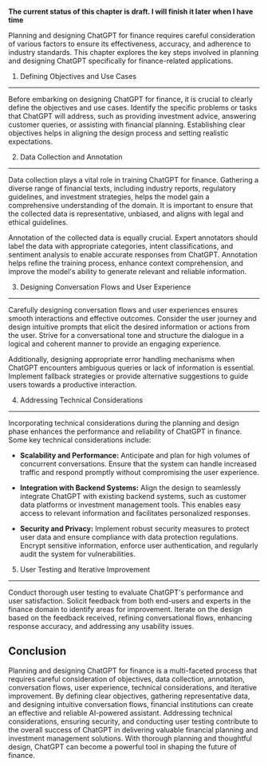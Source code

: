 **The current status of this chapter is draft. I will finish it later when I have time**

Planning and designing ChatGPT for finance requires careful consideration of various factors to ensure its effectiveness, accuracy, and adherence to industry standards. This chapter explores the key steps involved in planning and designing ChatGPT specifically for finance-related applications.

1. Defining Objectives and Use Cases
------------------------------------

Before embarking on designing ChatGPT for finance, it is crucial to clearly define the objectives and use cases. Identify the specific problems or tasks that ChatGPT will address, such as providing investment advice, answering customer queries, or assisting with financial planning. Establishing clear objectives helps in aligning the design process and setting realistic expectations.

2. Data Collection and Annotation
---------------------------------

Data collection plays a vital role in training ChatGPT for finance. Gathering a diverse range of financial texts, including industry reports, regulatory guidelines, and investment strategies, helps the model gain a comprehensive understanding of the domain. It is important to ensure that the collected data is representative, unbiased, and aligns with legal and ethical guidelines.

Annotation of the collected data is equally crucial. Expert annotators should label the data with appropriate categories, intent classifications, and sentiment analysis to enable accurate responses from ChatGPT. Annotation helps refine the training process, enhance context comprehension, and improve the model's ability to generate relevant and reliable information.

3. Designing Conversation Flows and User Experience
---------------------------------------------------

Carefully designing conversation flows and user experiences ensures smooth interactions and effective outcomes. Consider the user journey and design intuitive prompts that elicit the desired information or actions from the user. Strive for a conversational tone and structure the dialogue in a logical and coherent manner to provide an engaging experience.

Additionally, designing appropriate error handling mechanisms when ChatGPT encounters ambiguous queries or lack of information is essential. Implement fallback strategies or provide alternative suggestions to guide users towards a productive interaction.

4. Addressing Technical Considerations
--------------------------------------

Incorporating technical considerations during the planning and design phase enhances the performance and reliability of ChatGPT in finance. Some key technical considerations include:

* **Scalability and Performance:** Anticipate and plan for high volumes of concurrent conversations. Ensure that the system can handle increased traffic and respond promptly without compromising the user experience.

* **Integration with Backend Systems:** Align the design to seamlessly integrate ChatGPT with existing backend systems, such as customer data platforms or investment management tools. This enables easy access to relevant information and facilitates personalized responses.

* **Security and Privacy:** Implement robust security measures to protect user data and ensure compliance with data protection regulations. Encrypt sensitive information, enforce user authentication, and regularly audit the system for vulnerabilities.

5. User Testing and Iterative Improvement
-----------------------------------------

Conduct thorough user testing to evaluate ChatGPT's performance and user satisfaction. Solicit feedback from both end-users and experts in the finance domain to identify areas for improvement. Iterate on the design based on the feedback received, refining conversational flows, enhancing response accuracy, and addressing any usability issues.

Conclusion
----------

Planning and designing ChatGPT for finance is a multi-faceted process that requires careful consideration of objectives, data collection, annotation, conversation flows, user experience, technical considerations, and iterative improvement. By defining clear objectives, gathering representative data, and designing intuitive conversation flows, financial institutions can create an effective and reliable AI-powered assistant. Addressing technical considerations, ensuring security, and conducting user testing contribute to the overall success of ChatGPT in delivering valuable financial planning and investment management solutions. With thorough planning and thoughtful design, ChatGPT can become a powerful tool in shaping the future of finance.
